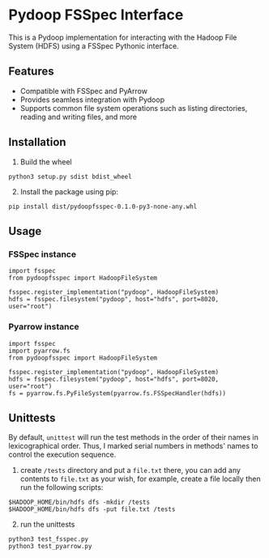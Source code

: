 # Pydoop FSSpec Interface

This is a Pydoop implementation for interacting with the Hadoop File System (HDFS) using a FSSpec Pythonic interface.

## Features

- Compatible with FSSpec and PyArrow
- Provides seamless integration with Pydoop
- Supports common file system operations such as listing directories, reading and writing files, and more

## Installation

1. Build the wheel

```
python3 setup.py sdist bdist_wheel
```

2. Install the package using pip:

```
pip install dist/pydoopfsspec-0.1.0-py3-none-any.whl
```

## Usage

### FSSpec instance

```
import fsspec
from pydoopfsspec import HadoopFileSystem

fsspec.register_implementation("pydoop", HadoopFileSystem)
hdfs = fsspec.filesystem("pydoop", host="hdfs", port=8020, user="root")
```

### Pyarrow instance

```
import fsspec
import pyarrow.fs
from pydoopfsspec import HadoopFileSystem

fsspec.register_implementation("pydoop", HadoopFileSystem)
hdfs = fsspec.filesystem("pydoop", host="hdfs", port=8020, user="root")
fs = pyarrow.fs.PyFileSystem(pyarrow.fs.FSSpecHandler(hdfs))
```

## Unittests

By default, `unittest` will run the test methods in the order of their names in lexicographical order. Thus, I marked serial numbers in methods' names to control the execution sequence.

1. create `/tests` directory and put a `file.txt` there, you can add any contents to `file.txt` as your wish, for example, create a file locally then run the following scripts:

```
$HADOOP_HOME/bin/hdfs dfs -mkdir /tests
$HADOOP_HOME/bin/hdfs dfs -put file.txt /tests
```

2. run the unittests

```
python3 test_fsspec.py
python3 test_pyarrow.py
```
